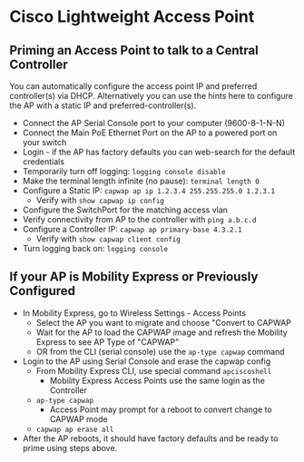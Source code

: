 # Cisco Lightweight Access Point

## Priming an Access Point to talk to a Central Controller

You can automatically configure the access point IP and preferred controller(s) via DHCP. 
Alternatively you can use the hints here to configure the AP with a static IP and preferred-controller(s).

* Connect the AP Serial Console port to your computer (9600-8-1-N-N)
* Connect the Main PoE Ethernet Port on the AP to a powered port on your switch
* Login - if the AP has factory defaults you can web-search for the default credentials
* Temporarily turn off logging: `logging console disable`
* Make the terminal length infinite (no pause): `terminal length 0`
* Configure a Static IP: `capwap ap ip 1.2.3.4 255.255.255.0 1.2.3.1`
  * Verify with `show capwap ip config`
* Configure the SwitchPort for the matching access vlan
* Verify connectivity from AP to the controller with `ping a.b.c.d`
* Configure a Controller IP: `capwap ap primary-base 4.3.2.1`
  * Verify with `show capwap client config`
* Turn logging back on: `logging console` 

## If your AP is Mobility Express or Previously Configured

* In Mobility Express, go to Wireless Settings - Access Points
  * Select the AP you want to migrate and choose "Convert to CAPWAP
  * Wait for the AP to load the CAPWAP image and refresh the Mobility Express to see AP Type of "CAPWAP"
  * OR from the CLI (serial console) use the `ap-type capwap` command
* Login to the AP using Serial Console and erase the capwap config
  * From Mobility Express CLI, use special command `apciscoshell`
    * Mobility Express Access Points use the same login as the Controller
  * `ap-type capwap`
    * Access Point may prompt for a reboot to convert change to CAPWAP mode
  * `capwap ap erase all`
* After the AP reboots, it should have factory defaults and be ready to prime using steps above.
